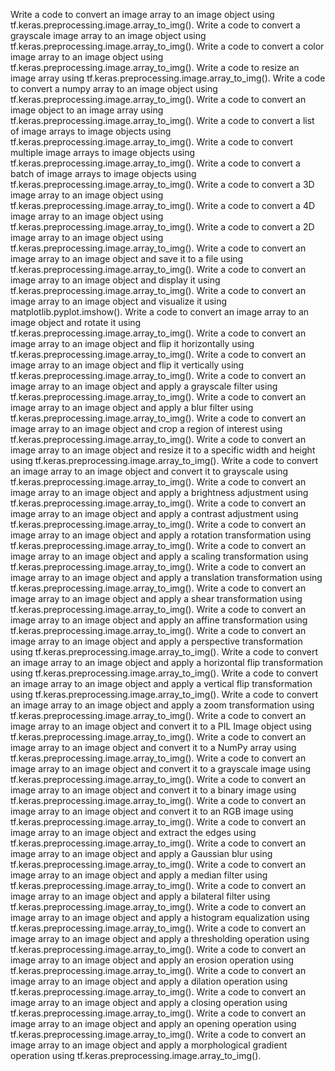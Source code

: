 Write a code to convert an image array to an image object using tf.keras.preprocessing.image.array_to_img().
Write a code to convert a grayscale image array to an image object using tf.keras.preprocessing.image.array_to_img().
Write a code to convert a color image array to an image object using tf.keras.preprocessing.image.array_to_img().
Write a code to resize an image array using tf.keras.preprocessing.image.array_to_img().
Write a code to convert a numpy array to an image object using tf.keras.preprocessing.image.array_to_img().
Write a code to convert an image object to an image array using tf.keras.preprocessing.image.array_to_img().
Write a code to convert a list of image arrays to image objects using tf.keras.preprocessing.image.array_to_img().
Write a code to convert multiple image arrays to image objects using tf.keras.preprocessing.image.array_to_img().
Write a code to convert a batch of image arrays to image objects using tf.keras.preprocessing.image.array_to_img().
Write a code to convert a 3D image array to an image object using tf.keras.preprocessing.image.array_to_img().
Write a code to convert a 4D image array to an image object using tf.keras.preprocessing.image.array_to_img().
Write a code to convert a 2D image array to an image object using tf.keras.preprocessing.image.array_to_img().
Write a code to convert an image array to an image object and save it to a file using tf.keras.preprocessing.image.array_to_img().
Write a code to convert an image array to an image object and display it using tf.keras.preprocessing.image.array_to_img().
Write a code to convert an image array to an image object and visualize it using matplotlib.pyplot.imshow().
Write a code to convert an image array to an image object and rotate it using tf.keras.preprocessing.image.array_to_img().
Write a code to convert an image array to an image object and flip it horizontally using tf.keras.preprocessing.image.array_to_img().
Write a code to convert an image array to an image object and flip it vertically using tf.keras.preprocessing.image.array_to_img().
Write a code to convert an image array to an image object and apply a grayscale filter using tf.keras.preprocessing.image.array_to_img().
Write a code to convert an image array to an image object and apply a blur filter using tf.keras.preprocessing.image.array_to_img().
Write a code to convert an image array to an image object and crop a region of interest using tf.keras.preprocessing.image.array_to_img().
Write a code to convert an image array to an image object and resize it to a specific width and height using tf.keras.preprocessing.image.array_to_img().
Write a code to convert an image array to an image object and convert it to grayscale using tf.keras.preprocessing.image.array_to_img().
Write a code to convert an image array to an image object and apply a brightness adjustment using tf.keras.preprocessing.image.array_to_img().
Write a code to convert an image array to an image object and apply a contrast adjustment using tf.keras.preprocessing.image.array_to_img().
Write a code to convert an image array to an image object and apply a rotation transformation using tf.keras.preprocessing.image.array_to_img().
Write a code to convert an image array to an image object and apply a scaling transformation using tf.keras.preprocessing.image.array_to_img().
Write a code to convert an image array to an image object and apply a translation transformation using tf.keras.preprocessing.image.array_to_img().
Write a code to convert an image array to an image object and apply a shear transformation using tf.keras.preprocessing.image.array_to_img().
Write a code to convert an image array to an image object and apply an affine transformation using tf.keras.preprocessing.image.array_to_img().
Write a code to convert an image array to an image object and apply a perspective transformation using tf.keras.preprocessing.image.array_to_img().
Write a code to convert an image array to an image object and apply a horizontal flip transformation using tf.keras.preprocessing.image.array_to_img().
Write a code to convert an image array to an image object and apply a vertical flip transformation using tf.keras.preprocessing.image.array_to_img().
Write a code to convert an image array to an image object and apply a zoom transformation using tf.keras.preprocessing.image.array_to_img().
Write a code to convert an image array to an image object and convert it to a PIL Image object using tf.keras.preprocessing.image.array_to_img().
Write a code to convert an image array to an image object and convert it to a NumPy array using tf.keras.preprocessing.image.array_to_img().
Write a code to convert an image array to an image object and convert it to a grayscale image using tf.keras.preprocessing.image.array_to_img().
Write a code to convert an image array to an image object and convert it to a binary image using tf.keras.preprocessing.image.array_to_img().
Write a code to convert an image array to an image object and convert it to an RGB image using tf.keras.preprocessing.image.array_to_img().
Write a code to convert an image array to an image object and extract the edges using tf.keras.preprocessing.image.array_to_img().
Write a code to convert an image array to an image object and apply a Gaussian blur using tf.keras.preprocessing.image.array_to_img().
Write a code to convert an image array to an image object and apply a median filter using tf.keras.preprocessing.image.array_to_img().
Write a code to convert an image array to an image object and apply a bilateral filter using tf.keras.preprocessing.image.array_to_img().
Write a code to convert an image array to an image object and apply a histogram equalization using tf.keras.preprocessing.image.array_to_img().
Write a code to convert an image array to an image object and apply a thresholding operation using tf.keras.preprocessing.image.array_to_img().
Write a code to convert an image array to an image object and apply an erosion operation using tf.keras.preprocessing.image.array_to_img().
Write a code to convert an image array to an image object and apply a dilation operation using tf.keras.preprocessing.image.array_to_img().
Write a code to convert an image array to an image object and apply a closing operation using tf.keras.preprocessing.image.array_to_img().
Write a code to convert an image array to an image object and apply an opening operation using tf.keras.preprocessing.image.array_to_img().
Write a code to convert an image array to an image object and apply a morphological gradient operation using tf.keras.preprocessing.image.array_to_img().